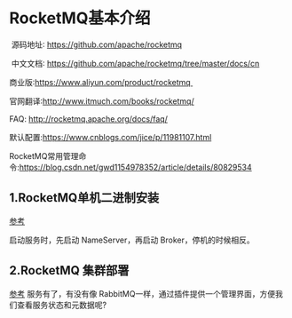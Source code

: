 # RocketMQ基本介绍

 源码地址∶ https://github.com/apache/rocketmq

 中文文档∶ https://github.com/apache/rocketmq/tree/master/docs/cn

商业版∶https://www.aliyun.com/product/rocketmq 

官网翻译∶http://www.itmuch.com/books/rocketmq/ 

FAQ: http://rocketmq.apache.org/docs/faq/

默认配置:https://www.cnblogs.com/jice/p/11981107.html

RocketMQ常用管理命令:https://blog.csdn.net/gwd1154978352/article/details/80829534

## 1.RocketMQ单机二进制安装
[参考](https://github.com/hupwy/k8s-cloud-parent/blob/main/doc/%E6%B6%88%E6%81%AF%E9%98%9F%E5%88%97/RocketMQ/CentOS%E4%BA%8C%E8%BF%9B%E5%88%B6%E6%96%B9%E5%BC%8F%E5%AE%89%E8%A3%85RocketMQ4.7.1.md)

启动服务时，先启动 NameServer，再启动 Broker，停机的时候相反。

## 2.RocketMQ 集群部署

[参考](https://github.com/hupwy/k8s-cloud-parent/blob/main/doc/%E6%B6%88%E6%81%AF%E9%98%9F%E5%88%97/RocketMQ/CentOS%E4%BA%8C%E8%BF%9B%E5%88%B6%E6%96%B9%E5%BC%8F%E5%AE%89%E8%A3%85RocketMQ4.7.1.md)
服务有了，有没有像 RabbitMQ一样，通过插件提供一个管理界面，方便我们查看服务状态和元数据呢?

